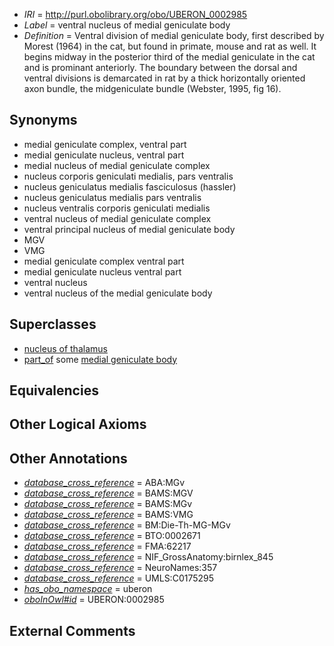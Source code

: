  * *IRI* = http://purl.obolibrary.org/obo/UBERON_0002985
 * *Label* = ventral nucleus of medial geniculate body
 * *Definition* = Ventral division of medial geniculate body, first described by Morest (1964) in the cat, but found in primate, mouse and rat as well. It begins midway in the posterior third of the medial geniculate in the cat and is prominant anteriorly. The boundary between the dorsal and ventral divisions is demarcated in rat by a thick horizontally oriented axon bundle, the midgeniculate bundle (Webster, 1995, fig 16).

## Synonyms

 * medial geniculate complex, ventral part
 * medial geniculate nucleus, ventral part
 * medial nucleus of medial geniculate complex
 * nucleus corporis geniculati medialis, pars ventralis
 * nucleus geniculatus medialis fasciculosus (hassler)
 * nucleus geniculatus medialis pars ventralis
 * nucleus ventralis corporis geniculati medialis
 * ventral nucleus of medial geniculate complex
 * ventral principal nucleus of medial geniculate body
 * MGV
 * VMG
 * medial geniculate complex ventral part
 * medial geniculate nucleus ventral part
 * ventral nucleus
 * ventral nucleus of the medial geniculate body

## Superclasses

 * [nucleus of thalamus](../../UBERON/92/UBERON_0007692.md)
 * [part_of](../../BFO/50/BFO_0000050.md) some [medial geniculate body](../../UBERON/27/UBERON_0001927.md)

## Equivalencies


## Other Logical Axioms


## Other Annotations

 * *[database_cross_reference](../../ef/oboInOwl#hasDbXref.md)* = ABA:MGv
 * *[database_cross_reference](../../ef/oboInOwl#hasDbXref.md)* = BAMS:MGV
 * *[database_cross_reference](../../ef/oboInOwl#hasDbXref.md)* = BAMS:MGv
 * *[database_cross_reference](../../ef/oboInOwl#hasDbXref.md)* = BAMS:VMG
 * *[database_cross_reference](../../ef/oboInOwl#hasDbXref.md)* = BM:Die-Th-MG-MGv
 * *[database_cross_reference](../../ef/oboInOwl#hasDbXref.md)* = BTO:0002671
 * *[database_cross_reference](../../ef/oboInOwl#hasDbXref.md)* = FMA:62217
 * *[database_cross_reference](../../ef/oboInOwl#hasDbXref.md)* = NIF_GrossAnatomy:birnlex_845
 * *[database_cross_reference](../../ef/oboInOwl#hasDbXref.md)* = NeuroNames:357
 * *[database_cross_reference](../../ef/oboInOwl#hasDbXref.md)* = UMLS:C0175295
 * *[has_obo_namespace](../../ce/oboInOwl#hasOBONamespace.md)* = uberon
 * *[oboInOwl#id](../../id/oboInOwl#id.md)* = UBERON:0002985

## External Comments

